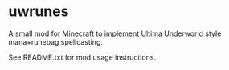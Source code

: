 uwrunes
=======

A small mod for Minecraft to implement Ultima Underworld style mana+runebag spellcasting.

See README.txt for mod usage instructions.
